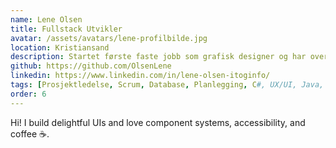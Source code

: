 ```yaml
---
name: Lene Olsen
title: Fullstack Utvikler
avatar: /assets/avatars/lene-profilbilde.jpg
location: Kristiansand
description: Startet første faste jobb som grafisk designer og har over 25 år erfaring fra arbeidslivet. Jeg er en engasjert problemløser med sans for detaljer og en genuin interesse for hvordan teknologi kan gjøre hverdagen enklere og bedre for folk. Som bachelorstudent i IT og informasjonssystemer ved Universitetet i Agder har jeg bygget erfaring innen alt fra fullstackutvikling, databaser og GIS til universell utforming og tjenestedesign.
github: https://github.com/OlsenLene
linkedin: https://www.linkedin.com/in/lene-olsen-itoginfo/
tags: [Prosjektledelse, Scrum, Database, Planlegging, C#, UX/UI, Java, JavaScript, Grafisk Design]
order: 6
---
```


Hi! I build delightful UIs and love component systems, accessibility, and coffee ☕.
